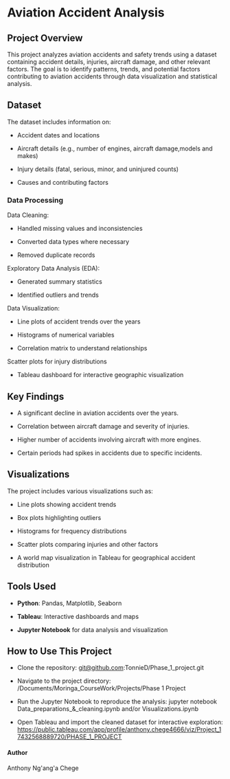 
# Aviation Accident Analysis

## Project Overview

This project analyzes aviation accidents and safety trends using a dataset containing accident details, injuries, aircraft damage, and other relevant factors. The goal is to identify patterns, trends, and potential factors contributing to aviation accidents through data visualization and statistical analysis.

## Dataset

The dataset includes information on:

- Accident dates and locations

- Aircraft details (e.g., number of engines, aircraft damage,models and makes)

- Injury details (fatal, serious, minor, and uninjured counts)

- Causes and contributing factors

### Data Processing

Data Cleaning:

- Handled missing values and inconsistencies

- Converted data types where necessary

- Removed duplicate records

Exploratory Data Analysis (EDA):

- Generated summary statistics

- Identified outliers and trends

Data Visualization:

- Line plots of accident trends over the years

- Histograms of numerical variables

- Correlation matrix to understand relationships

Scatter plots for injury distributions

- Tableau dashboard for interactive geographic visualization

## Key Findings

- A significant decline in aviation accidents over the years.

- Correlation between aircraft damage and severity of injuries.

- Higher number of accidents involving aircraft with more engines.

- Certain periods had spikes in accidents due to specific incidents.

## Visualizations

The project includes various visualizations such as:

- Line plots showing accident trends

- Box plots highlighting outliers

- Histograms for frequency distributions

- Scatter plots comparing injuries and other factors

- A world map visualization in Tableau for geographical accident distribution

## Tools Used

- **Python**: Pandas, Matplotlib, Seaborn

- **Tableau**: Interactive dashboards and maps

- **Jupyter Notebook** for data analysis and visualization

## How to Use This Project

- Clone the repository:
git@github.com:TonnieD/Phase_1_project.git

- Navigate to the project directory:
/Documents/Moringa_CourseWork/Projects/Phase 1 Project

- Run the Jupyter Notebook to reproduce the analysis:
jupyter notebook Data_preparations_&_cleaning.ipynb and/or 
Visualizations.ipynb

- Open Tableau and import the cleaned dataset for interactive exploration:
https://public.tableau.com/app/profile/anthony.chege4666/viz/Project_17432568889720/PHASE_1_PROJECT

#### Author
Anthony Ng'ang'a Chege
